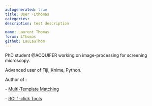 ```yaml
---
autogenerated: true
title: User ›Lthomas
categories: 
description: test description

name: Laurent Thomas
forum: LThomas
github: LauLauThom
---
```


PhD student @ACQUIFER working on image-processing for screening microscopy.

Advanced user of Fiji, Knime, Python.

Author of :

\- [Multi-Template Matching](https://imagej.net/Multi-Template_Matching)

\- [ROI 1-click Tools](https://imagej.net/Roi_1-click_tools)
